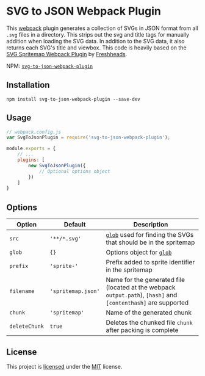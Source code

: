 # SVG to JSON Webpack Plugin
This [webpack](https://webpack.github.io/) plugin generates a collection of SVGs in JSON format from all `.svg` files in a directory. This strips out the svg and title tags for manually addition when loading the SVG data. In addition to the SVG data, it also returns each SVG's title and viewbox. This code is heavily based on the [SVG Spritemap Webpack Plugin](https://github.com/freshheads/svg-spritemap-webpack-plugin) by [Freshheads](https://www.freshheads.com/).

NPM: [`svg-to-json-webpack-plugin`](https://npmjs.com/package/svg-to-json-webpack-plugin)

## Installation
```shell
npm install svg-to-json-webpack-plugin --save-dev
```

## Usage
```js
// webpack.config.js
var SvgToJsonPlugin = require('svg-to-json-webpack-plugin');

module.exports = {
    // ...
    plugins: [
        new SvgToJsonPlugin({
            // Optional options object
        })
    ]
}
```

## Options

| Option          | Default           | Description                                                                                                                                         |
| --------------- | ----------------- | --------------------------------------------------------------------------------------------------------------------------------------------------- |
| `src`           | `'**/*.svg'`      | [`glob`](http://npmjs.com/package/glob) used for finding the SVGs that should be in the spritemap                                                   |
| `glob`          | `{}`              | Options object for [`glob`](http://npmjs.com/package/glob#options)
| `prefix`        | `'sprite-'`       | Prefix added to sprite identifier in the spritemap                                                                                                  |
| `filename`      | `'spritemap.json'` | Name for the generated file (located at the webpack `output.path`), `[hash]` and `[contenthash]` are supported                                      |
| `chunk`         | `'spritemap'`     | Name of the generated chunk                                                                                                                         |
| `deleteChunk`   | `true`            | Deletes the chunked file `chunk` after packing is complete                                                                                          |


## License
This project is [licensed](LICENSE.md) under the [MIT](https://opensource.org/licenses/MIT) license.
